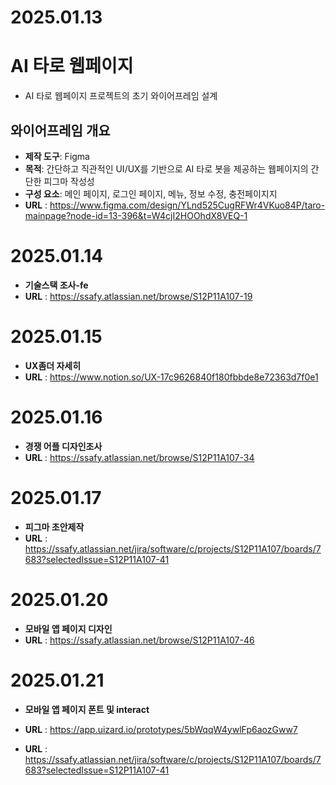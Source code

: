 # 2025.01.13
# AI 타로 웹페이지

* AI 타로 웹페이지 프로젝트의 초기 와이어프레임 설계


## 와이어프레임 개요

- **제작 도구**: Figma
- **목적**: 간단하고 직관적인 UI/UX를 기반으로 AI 타로 봇을 제공하는 웹페이지의 간단한 피그마 작성성
- **구성 요소**: 메인 페이지, 로그인 페이지, 메뉴, 정보 수정, 충전페이지지
- **URL** : https://www.figma.com/design/YLnd525CugRFWr4VKuo84P/taro-mainpage?node-id=13-396&t=W4cjI2HOOhdX8VEQ-1


# 2025.01.14

- **기술스택 조사-fe**
- **URL** : https://ssafy.atlassian.net/browse/S12P11A107-19


# 2025.01.15
- **UX좀더 자세히**
- **URL** : https://www.notion.so/UX-17c9626840f180fbbde8e72363d7f0e1

# 2025.01.16
- **경쟁 어플 디자인조사**
- **URL** : https://ssafy.atlassian.net/browse/S12P11A107-34

# 2025.01.17
- **피그마 초안제작**
- **URL** : https://ssafy.atlassian.net/jira/software/c/projects/S12P11A107/boards/7683?selectedIssue=S12P11A107-41

# 2025.01.20
- **모바일 앱 페이지 디자인**
- **URL** : https://ssafy.atlassian.net/browse/S12P11A107-46

# 2025.01.21
- **모바일 앱 페이지 폰트 및 interact**
- **URL** : https://app.uizard.io/prototypes/5bWqqW4ywlFp6aozGww7

- **URL** : https://ssafy.atlassian.net/jira/software/c/projects/S12P11A107/boards/7683?selectedIssue=S12P11A107-41

